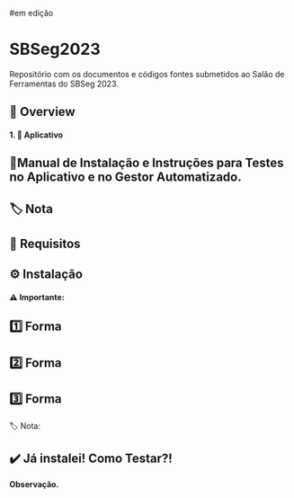 #em edição
# SBSeg2023
Repositório com os documentos e códigos fontes submetidos ao Salão de Ferramentas do SBSeg 2023.

## 📌 Overview
 #### 1. **📱 Aplicativo </a>**




## 📝Manual de Instalação e Instruções para Testes no Aplicativo e no Gestor Automatizado.

## **🏷️ Nota** 

## **📝 Requisitos** 

## **⚙️ Instalação**

#### **⚠️ Importante**: 

## **1️⃣ Forma** 



## 2️⃣ **Forma** 



## 3️⃣ **Forma**

🏷️ Nota: 

## ✔️ Já instalei! Como Testar?!


**Observação.** 
